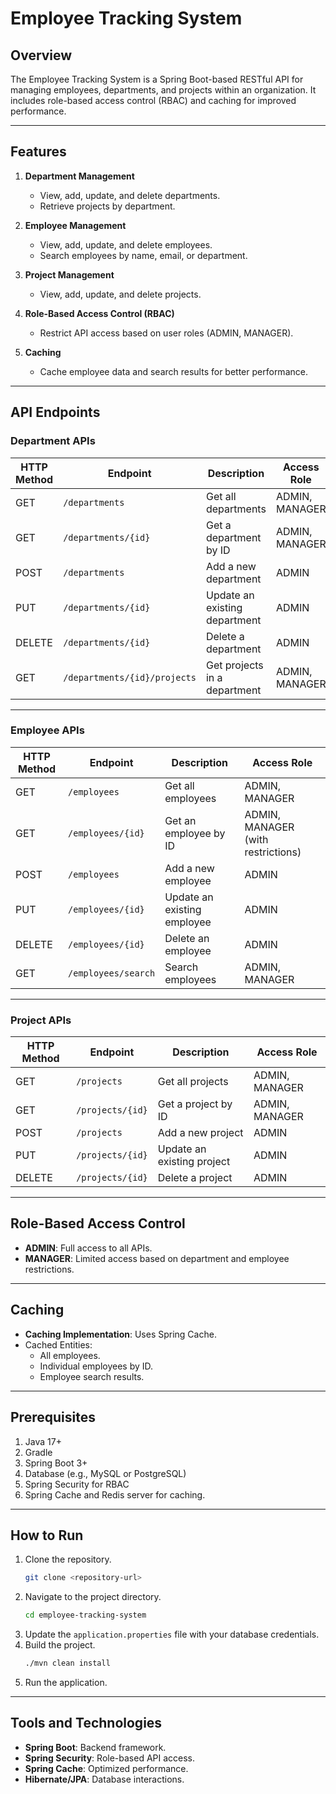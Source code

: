 # Employee Tracking System

## Overview
The Employee Tracking System is a Spring Boot-based RESTful API for managing employees, departments, and projects within an organization. It includes role-based access control (RBAC) and caching for improved performance.

---

## Features
1. **Department Management**
    - View, add, update, and delete departments.
    - Retrieve projects by department.

2. **Employee Management**
    - View, add, update, and delete employees.
    - Search employees by name, email, or department.

3. **Project Management**
    - View, add, update, and delete projects.

4. **Role-Based Access Control (RBAC)**
    - Restrict API access based on user roles (ADMIN, MANAGER).

5. **Caching**
    - Cache employee data and search results for better performance.

---

## API Endpoints

### **Department APIs**
| HTTP Method | Endpoint                | Description                              | Access Role         |
|-------------|-------------------------|------------------------------------------|---------------------|
| GET         | `/departments`          | Get all departments                      | ADMIN, MANAGER      |
| GET         | `/departments/{id}`     | Get a department by ID                   | ADMIN, MANAGER      |
| POST        | `/departments`          | Add a new department                     | ADMIN               |
| PUT         | `/departments/{id}`     | Update an existing department            | ADMIN               |
| DELETE      | `/departments/{id}`     | Delete a department                      | ADMIN               |
| GET         | `/departments/{id}/projects` | Get projects in a department            | ADMIN, MANAGER      |

---

### **Employee APIs**
| HTTP Method | Endpoint                | Description                              | Access Role                                   |
|-------------|-------------------------|------------------------------------------|---------------------------------------------|
| GET         | `/employees`            | Get all employees                        | ADMIN, MANAGER                              |
| GET         | `/employees/{id}`       | Get an employee by ID                    | ADMIN, MANAGER (with restrictions)          |
| POST        | `/employees`            | Add a new employee                       | ADMIN                                       |
| PUT         | `/employees/{id}`       | Update an existing employee              | ADMIN                                       |
| DELETE      | `/employees/{id}`       | Delete an employee                       | ADMIN                                       |
| GET         | `/employees/search`     | Search employees                         | ADMIN, MANAGER                              |

---

### **Project APIs**
| HTTP Method | Endpoint                | Description                              | Access Role         |
|-------------|-------------------------|------------------------------------------|---------------------|
| GET         | `/projects`             | Get all projects                         | ADMIN, MANAGER      |
| GET         | `/projects/{id}`        | Get a project by ID                      | ADMIN, MANAGER      |
| POST        | `/projects`             | Add a new project                        | ADMIN               |
| PUT         | `/projects/{id}`        | Update an existing project               | ADMIN               |
| DELETE      | `/projects/{id}`        | Delete a project                         | ADMIN               |

---

## Role-Based Access Control
- **ADMIN**: Full access to all APIs.
- **MANAGER**: Limited access based on department and employee restrictions.

---

## Caching
- **Caching Implementation**: Uses Spring Cache.
- Cached Entities:
    - All employees.
    - Individual employees by ID.
    - Employee search results.

---

## Prerequisites
1. Java 17+
2. Gradle
3. Spring Boot 3+
4. Database (e.g., MySQL or PostgreSQL)
5. Spring Security for RBAC
6. Spring Cache and Redis server for caching.

---

## How to Run
1. Clone the repository.
   ```bash
   git clone <repository-url>
   ```
2. Navigate to the project directory.
   ```bash
   cd employee-tracking-system
   ```
3. Update the `application.properties` file with your database credentials.
4. Build the project.
   ```bash
   ./mvn clean install
   ```
5. Run the application.

---

## Tools and Technologies
- **Spring Boot**: Backend framework.
- **Spring Security**: Role-based API access.
- **Spring Cache**: Optimized performance.
- **Hibernate/JPA**: Database interactions.
